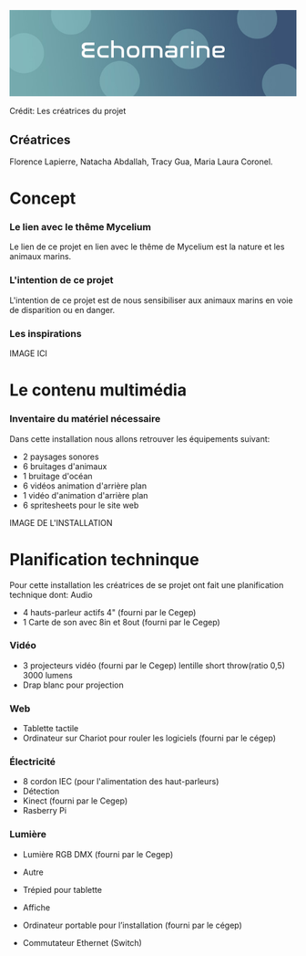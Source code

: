 ![](media/echomarine_banniere_page_projet.jpeg)

Crédit: Les créatrices du projet 

## Créatrices 
Florence Lapierre, Natacha Abdallah, Tracy Gua, Maria Laura Coronel. 



# Concept 

### Le lien avec le thême Mycelium 
Le lien de ce projet en lien avec le thême de Mycelium est la nature et les animaux marins.

### L'intention de ce projet
L'intention de ce projet est de nous sensibiliser aux animaux marins en voie de disparition ou en danger.

### Les inspirations
IMAGE ICI 



# Le contenu multimédia 

### Inventaire du matériel nécessaire 
Dans cette installation nous allons retrouver les équipements suivant: 
- 2 paysages sonores
- 6 bruitages d'animaux 
- 1 bruitage d'océan 
- 6 vidéos animation d'arrière plan
- 1 vidéo d'animation d'arrière plan
- 6 spritesheets pour le site web

IMAGE DE L'INSTALLATION 

# Planification techninque
Pour cette installation les créatrices de se projet ont fait une planification technique dont: 
Audio

- 4 hauts-parleur actifs 4" (fourni par le Cegep)
- 1 Carte de son avec 8in et 8out (fourni par le Cegep)

### Vidéo

- 3 projecteurs vidéo (fourni par le Cegep) lentille short throw(ratio 0,5) 3000 lumens
- Drap blanc pour projection
 
### Web

- Tablette tactile
- Ordinateur sur Chariot pour rouler les logiciels (fourni par le cégep)
 
### Électricité

- 8 cordon IEC (pour l'alimentation des haut-parleurs)
- Détection
- Kinect (fourni par le Cegep)
- Rasberry Pi

### Lumière

- Lumière RGB DMX (fourni par le Cegep)
- Autre

- Trépied pour tablette
- Affiche
- Ordinateur portable pour l’installation (fourni par le cégep)
- Commutateur Ethernet (Switch)
